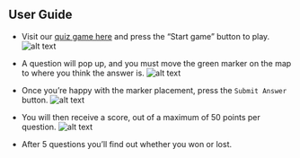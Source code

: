 ## User Guide 
- Visit our [quiz game here](http://173.193.102.104:30000/) and press the “Start game” button to play.
![alt text](https://raw.githubusercontent.com/christophernixon/DevOps-Pipeline-sweng/master/docs/images/start.png)

- A question will pop up, and you must move the green marker on the map to where
you think the answer is.
![alt text](https://raw.githubusercontent.com/christophernixon/DevOps-Pipeline-sweng/master/docs/images/pin.png)

- Once you’re happy with the marker placement, press the `Submit Answer` button.
![alt text](https://raw.githubusercontent.com/christophernixon/DevOps-Pipeline-sweng/master/docs/images/submit_answer.png)

- You will then receive a score, out of a maximum of 50 points per question.
![alt text](https://raw.githubusercontent.com/christophernixon/DevOps-Pipeline-sweng/master/docs/images/score.png)

- After 5 questions you’ll find out whether you won or lost.
